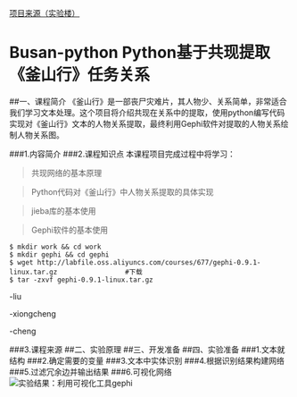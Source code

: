 [项目来源（实验楼）](https://www.shiyanlou.com/courses/677/labs/2202/document)
# Busan-python Python基于共现提取《釜山行》任务关系
##一、课程简介
《釜山行》是一部丧尸灾难片，其人物少、关系简单，非常适合我们学习文本处理。这个项目将介绍共现在关系中的提取，使用python编写代码实现对《釜山行》文本的人物关系提取，最终利用Gephi软件对提取的人物关系绘制人物关系图。

###1.内容简介
###2.课程知识点
本课程项目完成过程中将学习：

> 共现网络的基本原理

> Python代码对《釜山行》中人物关系提取的具体实现

> jieba库的基本使用

> Gephi软件的基本使用
```
$ mkdir work && cd work
$ mkdir gephi && cd gephi
$ wget http://labfile.oss.aliyuncs.com/courses/677/gephi-0.9.1-linux.tar.gz                 #下载
$ tar -zxvf gephi-0.9.1-linux.tar.gz
```
-liu

-xiongcheng

-cheng





	

###3.课程来源
##二、实验原理
##三、开发准备
##四、实验准备
###1.文本就结构
###2.确定需要的变量
###3.文本中实体识别
###4.根据识别结果构建网络
###5.过滤冗余边并输出结果
###6.可视化网络
![实验结果：利用可视化工具gephi]({{site.baseurl}}/https://github.com/wabc1994/BuSUN-Python/blob/master/DeepinScreenshot20170514223103.png)
